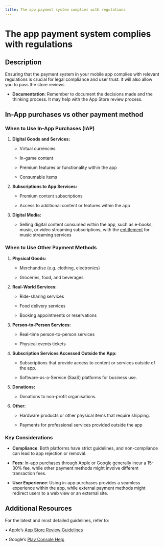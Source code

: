 ```yaml
---
title: The app payment system complies with regulations
---
```


# The app payment system complies with regulations

## Description

Ensuring that the payment system in your mobile app complies with relevant regulations is crucial for legal compliance and user trust. It will also allow you to pass the store reviews.

* **Documentation**: Remember to document the decisions made and the thinking process. It may help with the App Store review process.

## In-App purchases vs other payment method

### When to Use In-App Purchases (IAP)

1. **Digital Goods and Services:**

	- Virtual currencies

	- In-game content

	- Premium features or functionality within the app

	- Consumable items

2. **Subscriptions to App Services:**

	- Premium content subscriptions

	- Access to additional content or features within the app

3. **Digital Media:**

	- Selling digital content consumed within the app, such as e-books, music, or video streaming subscriptions, with the [entitlement](https://developer.apple.com/support/apps-using-alternative-payment-providers-in-the-eu/) for music streaming services

### When to Use Other Payment Methods

1. **Physical Goods:**

	- Merchandise (e.g. clothing, electronics)

	- Groceries, food, and beverages

2. **Real-World Services:**

	- Ride-sharing services

	- Food delivery services

	- Booking appointments or reservations

3. **Person-to-Person Services:**

	- Real-time person-to-person services

	- Physical events tickets

4. **Subscription Services Accessed Outside the App:**

	- Subscriptions that provide access to content or services outside of the app.

	- Software-as-a-Service (SaaS) platforms for business use.

5. **Donations:**

	- Donations to non-profit organisations.

6. **Other:**

	- Hardware products or other physical items that require shipping.

	- Payments for professional services provided outside the app

### Key Considerations

- **Compliance**: Both platforms have strict guidelines, and non-compliance can lead to app rejection or removal.

- **Fees**: In-app purchases through Apple or Google generally incur a 15-30% fee, while other payment methods might involve different transaction fees.

- **User Experience**: Using in-app purchases provides a seamless experience within the app, while external payment methods might redirect users to a web view or an external site.

## Additional Resources

For the latest and most detailed guidelines, refer to:

• Apple’s [App Store Review Guidelines](https://developer.apple.com/app-store/review/guidelines/)

• Google’s [Play Console Help](https://support.google.com/googleplay/android-developer/)